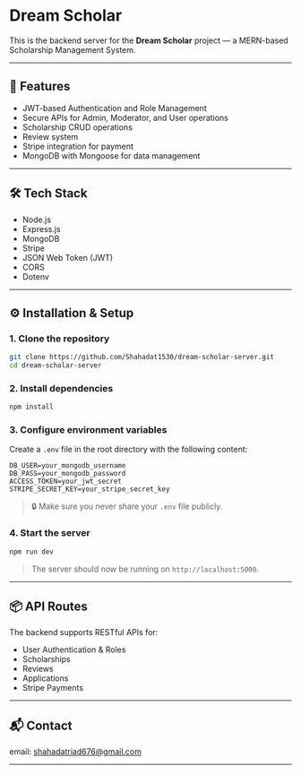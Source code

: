 
# Dream Scholar

This is the backend server for the **Dream Scholar** project — a MERN-based Scholarship Management System.

---

## 🚀 Features

- JWT-based Authentication and Role Management
- Secure APIs for Admin, Moderator, and User operations
- Scholarship CRUD operations
- Review system
- Stripe integration for payment
- MongoDB with Mongoose for data management

---

## 🛠️ Tech Stack

- Node.js
- Express.js
- MongoDB
- Stripe
- JSON Web Token (JWT)
- CORS
- Dotenv

---

## ⚙️ Installation & Setup

### 1. Clone the repository

```bash
git clone https://github.com/Shahadat1530/dream-scholar-server.git
cd dream-scholar-server
```

### 2. Install dependencies

```bash
npm install
```

### 3. Configure environment variables

Create a `.env` file in the root directory with the following content:

```env
DB_USER=your_mongodb_username
DB_PASS=your_mongodb_password
ACCESS_TOKEN=your_jwt_secret
STRIPE_SECRET_KEY=your_stripe_secret_key
```

> 🔒 Make sure you never share your `.env` file publicly.

### 4. Start the server

```bash
npm run dev
```

> The server should now be running on `http://localhost:5000`.

---

## 📦 API Routes

The backend supports RESTful APIs for:

- User Authentication & Roles
- Scholarships
- Reviews
- Applications
- Stripe Payments

---

## 📬 Contact

email: shahadatriad676@gmail.com

---

